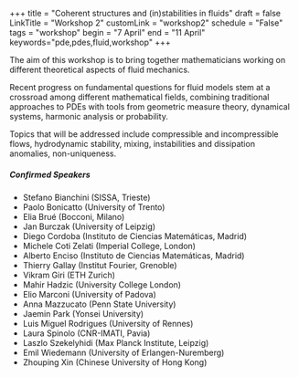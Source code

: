 +++
title = "Coherent structures and (in)stabilities in fluids"
draft = false
LinkTitle = "Workshop 2"
customLink = "workshop2"
schedule = "False"
tags = "workshop"
begin = "7 April"
end = "11 April"
keywords="pde,pdes,fluid,workshop"
+++



The aim of this workshop is to bring together mathematicians working on different theoretical aspects of fluid mechanics. 

Recent progress on fundamental questions for fluid models stem at a crossroad among different mathematical fields, combining traditional approaches to PDEs with tools from geometric measure theory, dynamical systems, harmonic analysis or probability.

Topics that will be addressed include compressible and incompressible flows, hydrodynamic stability, mixing, instabilities and dissipation anomalies, non-uniqueness.

##### **Confirmed Speakers**

* Stefano Bianchini (SISSA, Trieste)
* Paolo Bonicatto  (University of Trento)
* Elia Brué (Bocconi, Milano)
* Jan Burczak (University of Leipzig)
* Diego Cordoba (Instituto de Ciencias Matemáticas, Madrid)
* Michele Coti Zelati (Imperial College, London)
* Alberto Enciso (Instituto de Ciencias Matemáticas, Madrid)
* Thierry Gallay (Institut Fourier, Grenoble)
* Vikram Giri (ETH Zurich)
* Mahir Hadzic (University College London)
* Elio Marconi (University of Padova)
* Anna Mazzucato (Penn State University)
* Jaemin Park (Yonsei University)
* Luis Miguel Rodrigues (University of Rennes)
* Laura Spinolo (CNR-IMATI, Pavia)
* Laszlo Szekelyhidi (Max Planck Institute, Leipzig)
* Emil Wiedemann (University of Erlangen-Nuremberg)
* Zhouping Xin (Chinese University of Hong Kong)
